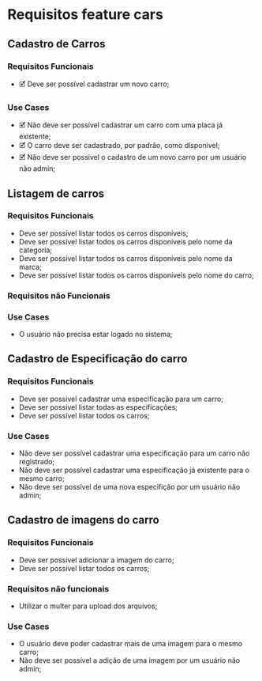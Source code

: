 # Requisitos feature cars

## Cadastro de Carros

### Requisitos Funcionais
- 🗹 Deve ser possível cadastrar um novo carro;

### Use Cases
- 🗹 Não deve ser possível cadastrar um carro com uma placa já existente;
- 🗹 O carro deve ser cadastrado, por padrão, como dísponivel;
- 🗹 Não deve ser possível o cadastro de um novo carro por um usuário não admin;

## Listagem de carros

### Requisitos Funcionais
- Deve ser possível listar todos os carros disponíveis;
- Deve ser possível listar todos os carros disponíveis pelo nome da categoria;
- Deve ser possível listar todos os carros disponíveis pelo nome da marca;
- Deve ser possível listar todos os carros disponíveis pelo nome do carro;

### Requisitos não Funcionais

### Use Cases
- O usuário não precisa estar logado no sistema;

## Cadastro de Especificação do carro

### Requisitos Funcionais
- Deve ser possível cadastrar uma especifícação para um carro;
- Deve ser possível listar todas as especifícações;
- Deve ser possível listar todos os carros;

### Use Cases
- Não deve ser possível cadastrar uma especificação para um carro não registrado;
- Não deve ser possível cadastrar uma especificação já existente para o mesmo carro;
- Não deve ser possível de uma nova especifição por um usuário não admin;

## Cadastro de imagens do carro

### Requisitos Funcionais
- Deve ser possível adicionar a imagem do carro;
- Deve ser possível listar todos os carros;

### Requisitos não funcionais
- Utilizar o multer para upload dos arquivos;

### Use Cases
- O usuário deve poder cadastrar mais de uma imagem para o mesmo carro;
- Não deve ser possível a adição de uma imagem por um usuário não admin;
